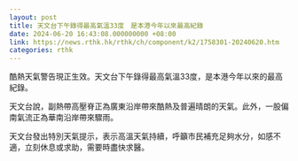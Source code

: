 ```yaml
---
layout: post
title: 天文台下午錄得最高氣溫33度　是本港今年以來最高紀錄
date: 2024-06-20 16:43:08.000000000 +08:00
link: https://news.rthk.hk/rthk/ch/component/k2/1758301-20240620.htm
categories: rthk
---
```


酷熱天氣警告現正生效。天文台下午錄得最高氣溫33度，是本港今年以來的最高紀錄。

天文台說，副熱帶高壓脊正為廣東沿岸帶來酷熱及普遍晴朗的天氣。此外，一股偏南氣流正為華南沿岸帶來驟雨。

天文台發出特別天氣提示，表示高溫天氣持續，呼籲市民補充足夠水分，如感不適，立刻休息或求助，需要時盡快求醫。
